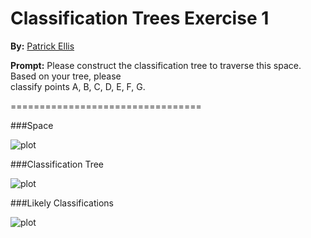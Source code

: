 Classification Trees Exercise 1 
================================

**By:** [Patrick Ellis](http://patellis.wordpress.com/)

**Prompt:** Please	construct	the	classification	tree	to	traverse	this	space.	Based	on	your	tree, please	
classify	points	A,	B,	C,	D,	E,	F,	G.


=================================

###Space

![plot]()

###Classification Tree

![plot]()

###Likely Classifications

![plot]()
